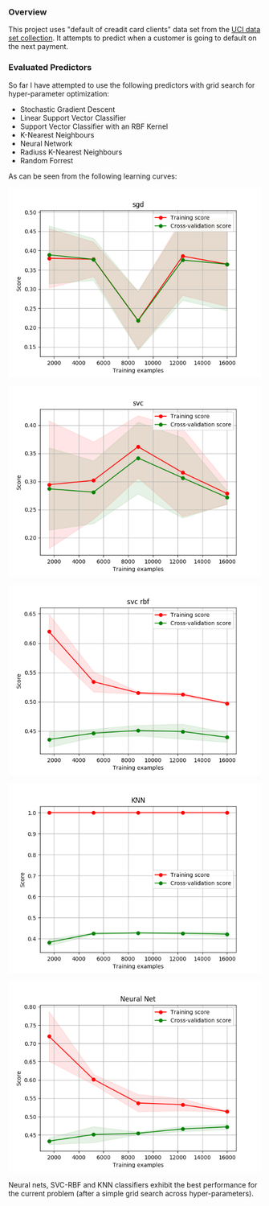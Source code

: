 ### Overview
This project uses "default of creadit card clients" data set from the
[UCI data set collection](https://archive.ics.uci.edu/ml/datasets/default+of+credit+card+clients).
It attempts to predict when a customer is going to default on the next
payment.

### Evaluated Predictors
So far I have attempted to use the following predictors with grid search
for hyper-parameter optimization:
 * Stochastic Gradient Descent
 * Linear Support Vector Classifier
 * Support Vector Classifier with an RBF Kernel
 * K-Nearest Neighbours
 * Neural Network
 * Radiuss K-Nearest Neighbours
 * Random Forrest

As can be seen from the following learning curves:

![Stochastic Gradient Descent](learning-curves/sgd.png)

![Linear Support Vector Classifier](learning-curves/svc.png)

![Support Vector Classifier with an RBF Kernel](learning-curves/svc-rbf.png)

![K-Nearest Neighbours](learning-curves/knn.png)

![Neural Network](learning-curves/neural-net.png)

Neural nets, SVC-RBF and KNN classifiers exhibit the best performance
for the current problem (after a simple grid search across hyper-parameters).